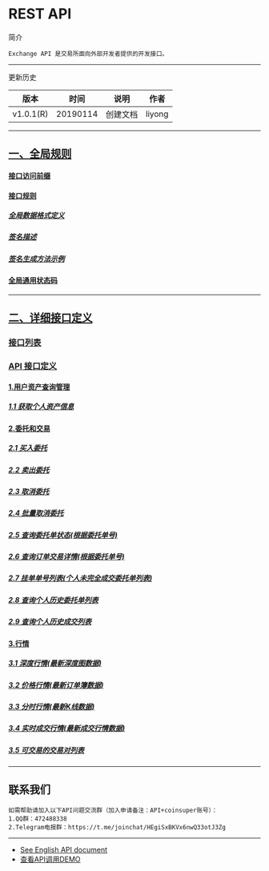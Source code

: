 # REST API

简介

```
Exchange API 是交易所面向外部开发者提供的开发接口。
```

------

更新历史

| 版本        | 时间       | 说明   | 作者     |
| --------- | -------- | ---- | ------ |
| v1.0.1(R) | 20190114 | 创建文档 | liyong |

------



## [一、全局规则](https://github.com/coinsuper-premium/API_docs/wiki#%E4%B8%80%E5%85%A8%E5%B1%80%E8%A7%84%E5%88%99)

#### [接口访问前缀](https://github.com/coinsuper-premium/API_docs/wiki#%E6%8E%A5%E5%8F%A3%E8%AE%BF%E9%97%AE%E5%89%8D%E7%BC%80)

#### [接口规则](https://github.com/coinsuper-premium/API_docs/wiki#%E6%8E%A5%E5%8F%A3%E8%A7%84%E5%88%99)

##### [全局数据格式定义](https://github.com/coinsuper-premium/API_docs/wiki#%E5%85%A8%E5%B1%80%E6%95%B0%E6%8D%AE%E6%A0%BC%E5%BC%8F%E5%AE%9A%E4%B9%89)

##### [签名描述](https://github.com/coinsuper-premium/API_docs/wiki#%E7%AD%BE%E5%90%8D%E6%8F%8F%E8%BF%B0) 

#####  [签名生成方法示例](https://github.com/coinsuper-premium/API_docs/wiki#%E7%AD%BE%E5%90%8D%E7%94%9F%E6%88%90%E6%96%B9%E6%B3%95%E7%A4%BA%E4%BE%8B) 

####  [全局通用状态码](https://github.com/coinsuper-premium/API_docs/wiki#%E5%85%A8%E5%B1%80%E9%80%9A%E7%94%A8%E7%8A%B6%E6%80%81%E7%A0%81) 

------

## [二、详细接口定义](https://github.com/coinsuper-premium/API_docs/wiki#%E4%BA%8C%E8%AF%A6%E7%BB%86%E6%8E%A5%E5%8F%A3%E5%AE%9A%E4%B9%89)

### [接口列表](https://github.com/coinsuper-premium/API_docs/wiki#%E6%8E%A5%E5%8F%A3%E5%88%97%E8%A1%A8)

### [API 接口定义](https://github.com/coinsuper-premium/API_docs/wiki#api-%E6%8E%A5%E5%8F%A3%E5%AE%9A%E4%B9%89)

#### [1.用户资产查询管理](https://github.com/coinsuper-premium/API_docs/wiki#1%E7%94%A8%E6%88%B7%E8%B5%84%E4%BA%A7%E6%9F%A5%E8%AF%A2%E7%AE%A1%E7%90%86)

##### [1.1 获取个人资产信息](https://github.com/coinsuper-premium/API_docs/wiki#11-%E8%8E%B7%E5%8F%96%E4%B8%AA%E4%BA%BA%E8%B5%84%E4%BA%A7%E4%BF%A1%E6%81%AF)

#### [2.委托和交易](https://github.com/coinsuper-premium/API_docs/wiki#2%E5%A7%94%E6%89%98%E5%92%8C%E4%BA%A4%E6%98%93)

##### [2.1 买入委托](https://github.com/coinsuper-premium/API_docs/wiki#21-%E4%B9%B0%E5%85%A5%E5%A7%94%E6%89%98)

##### [2.2 卖出委托](https://github.com/coinsuper-premium/API_docs/wiki#22-%E5%8D%96%E5%87%BA%E5%A7%94%E6%89%98)

##### [2.3 取消委托](https://github.com/coinsuper-premium/API_docs/wiki#23-%E5%8F%96%E6%B6%88%E5%A7%94%E6%89%98)

##### [2.4 批量取消委托](https://github.com/coinsuper-premium/API_docs/wiki#24-%E6%89%B9%E9%87%8F%E5%8F%96%E6%B6%88%E5%A7%94%E6%89%98)

##### [2.5 查询委托单状态(根据委托单号)](https://github.com/coinsuper-premium/API_docs/wiki#25-%E6%9F%A5%E8%AF%A2%E5%A7%94%E6%89%98%E5%8D%95%E7%8A%B6%E6%80%81%E6%A0%B9%E6%8D%AE%E5%A7%94%E6%89%98%E5%8D%95%E5%8F%B7)

##### [2.6 查询订单交易详情(根据委托单号)](https://github.com/coinsuper-premium/API_docs/wiki#26-%E6%9F%A5%E8%AF%A2%E8%AE%A2%E5%8D%95%E4%BA%A4%E6%98%93%E8%AF%A6%E6%83%85%E6%A0%B9%E6%8D%AE%E5%A7%94%E6%89%98%E5%8D%95%E5%8F%B7)

##### [2.7 挂单单号列表(个人未完全成交委托单列表)](https://github.com/coinsuper-premium/API_docs/wiki#27-%E6%8C%82%E5%8D%95%E5%8D%95%E5%8F%B7%E5%88%97%E8%A1%A8%E4%B8%AA%E4%BA%BA%E6%9C%AA%E5%AE%8C%E5%85%A8%E6%88%90%E4%BA%A4%E5%A7%94%E6%89%98%E5%8D%95%E5%88%97%E8%A1%A8)

##### [2.8 查询个人历史委托单列表](https://github.com/coinsuper-premium/API_docs/wiki#28-%E6%9F%A5%E8%AF%A2%E4%B8%AA%E4%BA%BA%E5%8E%86%E5%8F%B2%E5%A7%94%E6%89%98%E5%8D%95%E5%88%97%E8%A1%A8)

##### [2.9 查询个人历史成交列表](https://github.com/coinsuper-premium/API_docs/wiki#29-%E6%9F%A5%E8%AF%A2%E4%B8%AA%E4%BA%BA%E5%8E%86%E5%8F%B2%E6%88%90%E4%BA%A4%E5%88%97%E8%A1%A8)

#### [3.行情](https://github.com/coinsuper-premium/API_docs/wiki#3%E8%A1%8C%E6%83%85)

##### [3.1 深度行情(最新深度图数据)](https://github.com/coinsuper-premium/API_docs/wiki#31-%E6%B7%B1%E5%BA%A6%E8%A1%8C%E6%83%85%E6%9C%80%E6%96%B0%E6%B7%B1%E5%BA%A6%E5%9B%BE%E6%95%B0%E6%8D%AE)

##### [3.2 价格行情(最新订单簿数据)](https://github.com/coinsuper-premium/API_docs/wiki#32-%E4%BB%B7%E6%A0%BC%E8%A1%8C%E6%83%85%E6%9C%80%E6%96%B0%E8%AE%A2%E5%8D%95%E7%B0%BF%E6%95%B0%E6%8D%AE)

##### [3.3 分时行情(最新K线数据)](https://github.com/coinsuper-premium/API_docs/wiki#33-%E5%88%86%E6%97%B6%E8%A1%8C%E6%83%85%E6%9C%80%E6%96%B0k%E7%BA%BF%E6%95%B0%E6%8D%AE)

##### [3.4 实时成交行情(最新成交行情数据)](https://github.com/coinsuper-premium/API_docs/wiki#34-%E5%AE%9E%E6%97%B6%E6%88%90%E4%BA%A4%E8%A1%8C%E6%83%85%E6%9C%80%E6%96%B0%E6%88%90%E4%BA%A4%E8%A1%8C%E6%83%85%E6%95%B0%E6%8D%AE)

##### [3.5 可交易的交易对列表](https://github.com/coinsuper-premium/API_docs/wiki#35-%E5%8F%AF%E4%BA%A4%E6%98%93%E7%9A%84%E4%BA%A4%E6%98%93%E5%AF%B9%E5%88%97%E8%A1%A8)



------

## 联系我们

```
如需帮助请加入以下API问题交流群（加入申请备注：API+coinsuper账号）：
1.QQ群：472488338 
2.Telegram电报群：https://t.me/joinchat/HEgiSxBKVx6nwQ33otJ3Zg
```



------

* [See English API document](https://github.com/coinsuper-premium/API_docs_en)
* [查看API调用DEMO](https://github.com/coinsuper-premium/REST_API_demos)